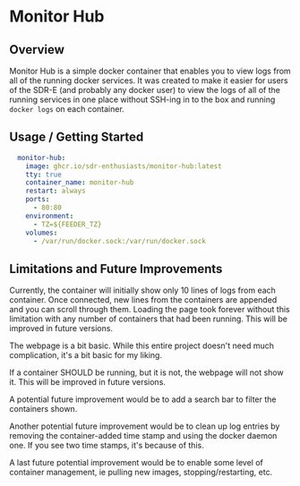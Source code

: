 # Monitor Hub

## Overview

Monitor Hub is a simple docker container that enables you to view logs from all of the running docker services. It was created to make it easier for users of the SDR-E (and probably any docker user) to view the logs of all of the running services in one place without SSH-ing in to the box and running `docker logs` on each container.

## Usage / Getting Started

```yaml
  monitor-hub:
    image: ghcr.io/sdr-enthusiasts/monitor-hub:latest
    tty: true
    container_name: monitor-hub
    restart: always
    ports:
      - 80:80
    environment:
      - TZ=${FEEDER_TZ}
    volumes:
      - /var/run/docker.sock:/var/run/docker.sock

```

## Limitations and Future Improvements

Currently, the container will initially show only 10 lines of logs from each container. Once connected, new lines from the containers are appended and you can scroll through them. Loading the page took forever without this limitation with any number of containers that had been running. This will be improved in future versions.

The webpage is a bit basic. While this entire project doesn't need much complication, it's a bit basic for my liking.

If a container SHOULD be running, but it is not, the webpage will not show it. This will be improved in future versions.

A potential future improvement would be to add a search bar to filter the containers shown.

Another potential future improvement would be to clean up log entries by removing the container-added time stamp and using the docker daemon one. If you see two time stamps, it's because of this.

A last future potential improvement would be to enable some level of container management, ie pulling new images, stopping/restarting, etc.
